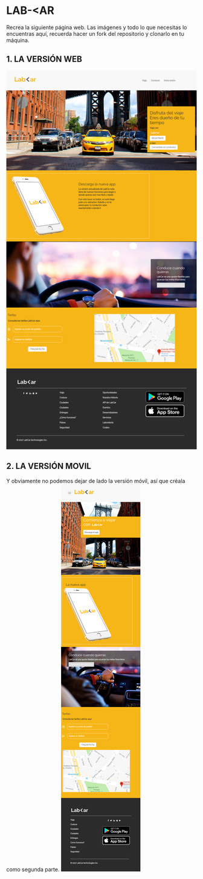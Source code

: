 # LAB-<AR
Recrea la siguiente página web. Las imágenes y todo lo que necesitas lo encuentras aquí, recuerda hacer un fork del repositorio y clonarlo en tu máquina.

## 1. LA VERSIÓN WEB

![Sin titulo](assets/images/labcar-desktop.png)

## 2. LA VERSIÓN MOVIL

Y obviamente no podemos dejar de lado la versión móvil, así que créala como segunda parte.
![Sin titulo](assets/images/labcar-movile.png)
